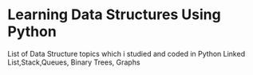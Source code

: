# Learning Data Structures Using Python
List of Data Structure topics which i studied and coded in Python
Linked List,Stack,Queues, Binary Trees, Graphs
